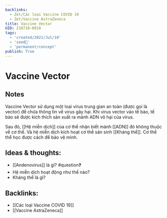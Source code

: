 ```yaml
---
backlinks:
  - Zet/Các loại Vaccine COVID 19
  - Zet/Vaccine AstraZeneca
title: Vaccine Vector
UID: 210710-0918
tags:
  - 'created/2021/Jul/10'
  - 'seed🥜'
  - 'permanent/concept'
publish: True
---
```

# Vaccine Vector

## Notes
Vaccine Vector sử dụng một loại virus trung gian an toàn (được gọi là vector) để chứa thông tin về virus gây hại. Khi virus vector vào tế bào, tế bào sẽ được kích thích sản xuất ra mảnh ADN vô hại của virus. 

Sau đó, [[Hệ miễn dịch]] của cơ thể nhận biết mảnh [[ADN]] đó không thuộc về cơ thể. Và hệ miễn dịch kích hoạt cơ thể sản sinh [[Kháng thể]]. Cơ thể thể học được cách để bảo vệ mình.

## Ideas & thoughts:
- [[Andenovirus]] là gì? #question❓ 
- Hệ miễn dịch hoạt động như thế nào?
- Kháng thể là gì?



## Backlinks:
- [[Các loại Vaccine COVID 19]]
- [[Vaccine AstraZeneca]]
